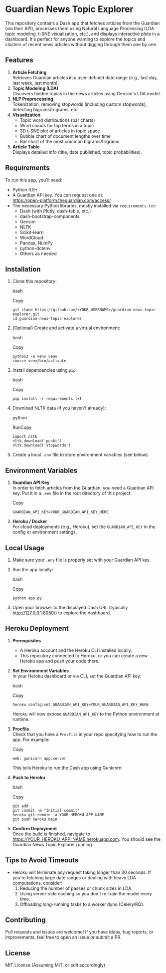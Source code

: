 Guardian News Topic Explorer
============================

This repository contains a Dash app that fetches articles from the Guardian (via their API), processes them using Natural Language Processing (LDA topic modeling, t-SNE visualization, etc.), and displays interactive plots in a dashboard. It's perfect for anyone wanting to explore the topics and clusters of recent news articles without digging through them one by one.

Features
--------

1.  **Article Fetching**\
    Retrieves Guardian articles in a user-defined date range (e.g., last day, last week, last month).
2.  **Topic Modeling (LDA)**\
    Discovers hidden topics in the news articles using Gensim's LDA model.
3.  **NLP Preprocessing**\
    Tokenization, removing stopwords (including custom stopwords), detecting bigrams/trigrams, etc.
4.  **Visualization**
    -   Topic word distributions (bar charts)
    -   Word clouds for top terms in a topic
    -   3D t-SNE plot of articles in topic space
    -   Bubble chart of document lengths over time
    -   Bar chart of the most common bigrams/trigrams
5.  **Article Table**\
    Displays detailed info (title, date published, topic probabilities).

Requirements
------------

To run this app, you'll need:

-   Python 3.8+
-   A Guardian API key. You can request one at:\
    <https://open-platform.theguardian.com/access/>
-   The necessary Python libraries, mostly installed via `requirements.txt`:
    -   Dash (with Plotly, dash-table, etc.)
    -   dash-bootstrap-components
    -   Gensim
    -   NLTK
    -   Scikit-learn
    -   WordCloud
    -   Pandas, NumPy
    -   python-dotenv
    -   Others as needed

Installation
------------

1.  Clone this repository:

    bash

    Copy

    ```
    git clone https://github.com/<YOUR_USERNAME>/guardian-news-topic-explorer.git
    cd guardian-news-topic-explorer

    ```

2.  (Optional) Create and activate a virtual environment:

    bash

    Copy

    ```
    python3 -m venv venv
    source venv/bin/activate

    ```

3.  Install dependencies using `pip`:

    bash

    Copy

    ```
    pip install -r requirements.txt

    ```

4.  Download NLTK data (if you haven't already):

    python

    RunCopy

    ```
    import nltk
    nltk.download('punkt')
    nltk.download('stopwords')

    ```

5.  Create a local `.env` file to store environment variables (see below).

Environment Variables
---------------------

1.  **Guardian API Key**\
    In order to fetch articles from the Guardian, you need a Guardian API key. Put it in a `.env` file in the root directory of this project:

    Copy

    ```
    GUARDIAN_API_KEY=YOUR_GUARDIAN_API_KEY_HERE

    ```

2.  **Heroku / Docker**\
    For cloud deployments (e.g., Heroku), set the `GUARDIAN_API_KEY` in the config or environment settings.

Local Usage
-----------

1.  Make sure your `.env` file is properly set with your Guardian API key.
2.  Run the app locally:

    bash

    Copy

    ```
    python app.py

    ```

3.  Open your browser to the displayed Dash URL (typically <http://127.0.0.1:8050/>) to explore the dashboard.

Heroku Deployment
-----------------

1.  **Prerequisites**

    -   A Heroku account and the Heroku CLI installed locally.
    -   This repository connected to Heroku, or you can create a new Heroku app and push your code there.
2.  **Set Environment Variables**\
    In your Heroku dashboard or via CLI, set the Guardian API key:

    bash

    Copy

    ```
    heroku config:set GUARDIAN_API_KEY=YOUR_GUARDIAN_API_KEY_HERE

    ```

    Heroku will now expose `GUARDIAN_API_KEY` to the Python environment at runtime.

3.  **Procfile**\
    Check that you have a `Procfile` in your repo specifying how to run the app. For example:

    Copy

    ```
    web: gunicorn app:server

    ```

    This tells Heroku to run the Dash app using Gunicorn.

4.  **Push to Heroku**

    bash

    Copy

    ```
    git add .
    git commit -m "Initial commit"
    heroku git:remote -a YOUR_HEROKU_APP_NAME
    git push heroku main

    ```

5.  **Confirm Deployment**\
    Once the build is finished, navigate to <https://YOUR_HEROKU_APP_NAME.herokuapp.com>. You should see the Guardian News Topic Explorer running.

Tips to Avoid Timeouts
----------------------

-   Heroku will terminate any request taking longer than 30 seconds. If you're fetching large date ranges or dealing with heavy LDA computations, consider:
    1.  Reducing the number of passes or chunk sizes in LDA.
    2.  Using server-side caching so you don't re-train the model every time.
    3.  Offloading long-running tasks to a worker dyno (Celery/RQ).

Contributing
------------

Pull requests and issues are welcome! If you have ideas, bug reports, or improvements, feel free to open an issue or submit a PR.

License
-------

MIT License (Assuming MIT, or edit accordingly)
